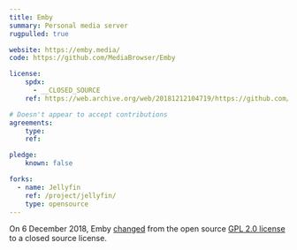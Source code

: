 ```yaml
---
title: Emby
summary: Personal media server
rugpulled: true

website: https://emby.media/
code: https://github.com/MediaBrowser/Emby

license:
    spdx:
      - __CLOSED_SOURCE
    ref: https://web.archive.org/web/20181212104719/https://github.com/MediaBrowser/Emby/issues/3479#issuecomment-444988160

# Doesn't appear to accept contributions
agreements:
    type:
    ref:

pledge:
    known: false

forks:
  - name: Jellyfin
    ref: /project/jellyfin/
    type: opensource
---
```

On 6 December 2018, Emby [changed](https://web.archive.org/web/20181212104719/https://github.com/MediaBrowser/Emby/issues/3479#issuecomment-444988160) from the open source [GPL 2.0 license](https://github.com/MediaBrowser/Emby/blob/master/LICENSE.md) to a closed source license.

